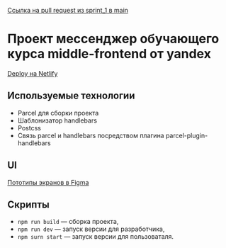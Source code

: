 
[Ссылка на pull request из sprint_1 в main](https://github.com/eks1985/middle.messenger.praktikum.yandex/pull/1)



# Проект мессенджер обучающего курса middle-frontend от yandex

[Deploy на Netlify ](https://gallant-cray-e7475b.netlify.app/)

## Используемые технологии

- Parcel для сборки проекта
- Шаблонизатор handlebars
- Postcss
- Связь parcel и handlebars посредством плагина parcel-plugin-handlebars

## UI

[Пототипы экранов в Figma](https://www.figma.com/file/hvsBhCzSU14ml7HwDZmDxz/Chat-app?node-id=0%3A1)

## Скрипты

- `npm run build` — сборка проекта,
- `npm run dev` — запуск версии для разработчика,
- `npm surn start` — запуск версии для пользоваталя.
